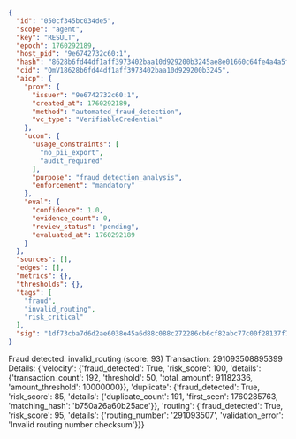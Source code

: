 ```json
{
  "id": "050cf345bc034de5",
  "scope": "agent",
  "key": "RESULT",
  "epoch": 1760292189,
  "host_pid": "9e6742732c60:1",
  "hash": "8628b6fd44df1aff3973402baa10d929200b3245ae8e01660c64fe4a4a5f3450",
  "cid": "QmV18628b6fd44df1aff3973402baa10d929200b3245",
  "aicp": {
    "prov": {
      "issuer": "9e6742732c60:1",
      "created_at": 1760292189,
      "method": "automated_fraud_detection",
      "vc_type": "VerifiableCredential"
    },
    "ucon": {
      "usage_constraints": [
        "no_pii_export",
        "audit_required"
      ],
      "purpose": "fraud_detection_analysis",
      "enforcement": "mandatory"
    },
    "eval": {
      "confidence": 1.0,
      "evidence_count": 0,
      "review_status": "pending",
      "evaluated_at": 1760292189
    }
  },
  "sources": [],
  "edges": [],
  "metrics": {},
  "thresholds": {},
  "tags": [
    "fraud",
    "invalid_routing",
    "risk_critical"
  ],
  "sig": "1df73cba7d6d2ae6038e45a6d88c088c272286cb6cf82abc77c00f28137f784c"
}
```

Fraud detected: invalid_routing (score: 93)
Transaction: 291093508895399
Details: {'velocity': {'fraud_detected': True, 'risk_score': 100, 'details': {'transaction_count': 192, 'threshold': 50, 'total_amount': 91182336, 'amount_threshold': 10000000}}, 'duplicate': {'fraud_detected': True, 'risk_score': 85, 'details': {'duplicate_count': 191, 'first_seen': 1760285763, 'matching_hash': 'b750a26a60b25ace'}}, 'routing': {'fraud_detected': True, 'risk_score': 95, 'details': {'routing_number': '291093507', 'validation_error': 'Invalid routing number checksum'}}}